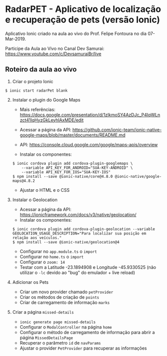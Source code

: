 # RadarPET - Aplicativo de localização e recuperação de pets (versão Ionic)

Aplicativo Ionic criado na aula ao vivo do Prof. Felipe Fontoura no dia 07-Mar-2019.

Participe da Aula ao Vivo no Canal Dev Samurai: https://www.youtube.com/c/DevsamuraiBr/live

## Roteiro da aula ao vivo

1. Criar o projeto Ionic

```
$ ionic start radarPet blank
```

2. Instalar o plugin do Google Maps

    * Mais referências: https://docs.google.com/presentation/d/1zlkmoSY4AzDJc_P4IqWLnzct41IqHyzGkLeyhlAxMDE/edit

    * Acessar a página da API: https://github.com/ionic-team/ionic-native-google-maps/blob/master/documents/README.md
    
    * API: https://console.cloud.google.com/google/maps-apis/overview
    * Instalar os componentes:
    ```
    $ ionic cordova plugin add cordova-plugin-googlemaps \
        --variable API_KEY_FOR_ANDROID="SUA-KEY-ANDROID" \
        --variable API_KEY_FOR_IOS="SUA-KEY-IOS"
    $ npm install --save @ionic-native/core@4.8.0 @ionic-native/google-maps@4.8.2
    ```

    * Ajustar o HTML e o CSS

3. Instalar o Geolocation

    * Acessar a página da API: https://ionicframework.com/docs/v3/native/geolocation/
    * Instalar os componentes:
    ```
    $ ionic cordova plugin add cordova-plugin-geolocation --variable GEOLOCATION_USAGE_DESCRIPTION="Para localizar sua posição em relação aos veículos."
    $ npm install --save @ionic-native/geolocation@4
    ```

    * Configurar no `app.module.ts` o `import`
    * Configurar no `home.ts` o `import`
    * Configurar o `zoom: 14`
    * Testar com a Latitude -23.1894908 e Longitude -45.9330525 (não utilizar o `-lc` devido ao "bug" do emulador + live reload)

4. Adicionar os Pets
    * Criar um novo provider chamado `petProvider`
    * Criar os métodos de criação de `points`
    * Criar de carregamento de informação `marks`

5. Criar a página `missed-details`
    * `ionic generate page missed-details`
    * Configurar o `ModalController` na página `home`
    * Configurar o método de carregamento de informação para abrir a página `MissedDetailsPage`
    * Recuperar o parâmetro `id` de `navParams`
    * Ajustar o provider `PetProvider` para recuperar as informações
